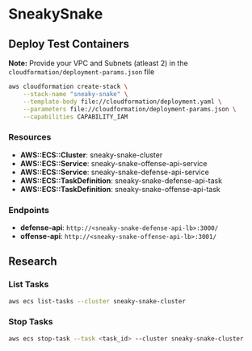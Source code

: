 # SneakySnake

## Deploy Test Containers

**Note:** Provide your VPC and Subnets (atleast 2) in the `cloudformation/deployment-params.json` file

```bash
aws cloudformation create-stack \
    --stack-name "sneaky-snake" \
    --template-body file://cloudformation/deployment.yaml \
    --parameters file://cloudformation/deployment-params.json \
    --capabilities CAPABILITY_IAM
```

### Resources

* **AWS::ECS::Cluster**:            sneaky-snake-cluster
* **AWS::ECS::Service**:            sneaky-snake-offense-api-service
* **AWS::ECS::Service**:            sneaky-snake-defense-api-service
* **AWS::ECS::TaskDefinition**:     sneaky-snake-defense-api-task
* **AWS::ECS::TaskDefinition**:     sneaky-snake-offense-api-task

### Endpoints

* **defense-api**: `http://<sneaky-snake-defense-api-lb>:3000/`
* **offense-api**: `http://<sneaky-snake-offense-api-lb>:3001/`

## Research

### List Tasks

```bash
aws ecs list-tasks --cluster sneaky-snake-cluster
```

### Stop Tasks

```bash
aws ecs stop-task --task <task_id> --cluster sneaky-snake-cluster
```
